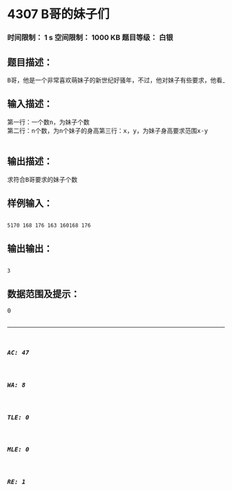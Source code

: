 # 4307 B哥的妹子们   
### 时间限制： 1 s     空间限制： 1000 KB     题目等级： 白银  
## 题目描述：  

<pre>
B哥，他是一个非常喜欢萌妹子的新世纪好骚年，不过，他对妹子有些要求，他看上的妹子不能身高既太高也不能太低，他之看上一定身高范围内的妹子们，接下来给你们n个妹子的身高，以及他看上妹子的身高要求x到y之内，求他看上来多少个妹子。
</pre>
  
  
## 输入描述：  

<pre>
第一行：一个数n，为妹子个数  
第二行：n个数，为n个妹子的身高第三行：x，y，为妹子身高要求范围x-y  

</pre>
  
  
## 输出描述：  

<pre>
求符合B哥要求的妹子个数
</pre>
  
  
## 样例输入：  

<pre><code>
5170 168 176 163 160168 176
</code></pre>
  
  
## 输出输出：  

<pre><code>
3
</code></pre>
  
  
## 数据范围及提示：  

<pre>
0<n<1000妹子身高在140-180之间  

</pre>
  
  
***  

##### AC: 47  
##### WA: 8  
##### TLE: 0  
##### MLE: 0  
##### RE: 1  

